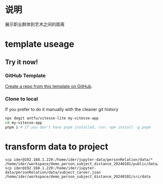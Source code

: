 # 说明

展示职业群体到艺术之间的距离

# template useage

## Try it now!

### GitHub Template

[Create a repo from this template on GitHub](https://github.com/antfu/vitesse-lite/generate).

### Clone to local

If you prefer to do it manually with the cleaner git history

```bash
npx degit antfu/vitesse-lite my-vitesse-app
cd my-vitesse-app
pnpm i # If you don't have pnpm installed, run: npm install -g pnpm
```

# transform data to project

```
scp ider@192.168.1.229:/home/ider/jupyter-data/personRelation/data/* /home/ider/workspace/demo_person_subject_distance_20240101/public/data/
scp ider@192.168.1.229:/home/ider/jupyter-data/personRelation/data/subject_career.json /home/ider/workspace/demo_person_subject_distance_20240101/src/data
```
